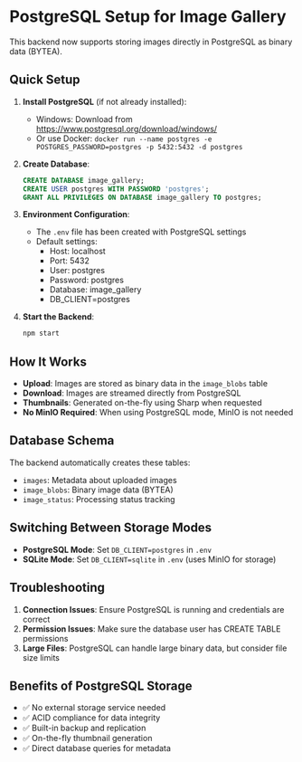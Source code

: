 # PostgreSQL Setup for Image Gallery

This backend now supports storing images directly in PostgreSQL as binary data (BYTEA).

## Quick Setup

1. **Install PostgreSQL** (if not already installed):
   - Windows: Download from https://www.postgresql.org/download/windows/
   - Or use Docker: `docker run --name postgres -e POSTGRES_PASSWORD=postgres -p 5432:5432 -d postgres`

2. **Create Database**:
   ```sql
   CREATE DATABASE image_gallery;
   CREATE USER postgres WITH PASSWORD 'postgres';
   GRANT ALL PRIVILEGES ON DATABASE image_gallery TO postgres;
   ```

3. **Environment Configuration**:
   - The `.env` file has been created with PostgreSQL settings
   - Default settings:
     - Host: localhost
     - Port: 5432
     - User: postgres
     - Password: postgres
     - Database: image_gallery
     - DB_CLIENT=postgres

4. **Start the Backend**:
   ```bash
   npm start
   ```

## How It Works

- **Upload**: Images are stored as binary data in the `image_blobs` table
- **Download**: Images are streamed directly from PostgreSQL
- **Thumbnails**: Generated on-the-fly using Sharp when requested
- **No MinIO Required**: When using PostgreSQL mode, MinIO is not needed

## Database Schema

The backend automatically creates these tables:
- `images`: Metadata about uploaded images
- `image_blobs`: Binary image data (BYTEA)
- `image_status`: Processing status tracking

## Switching Between Storage Modes

- **PostgreSQL Mode**: Set `DB_CLIENT=postgres` in `.env`
- **SQLite Mode**: Set `DB_CLIENT=sqlite` in `.env` (uses MinIO for storage)

## Troubleshooting

1. **Connection Issues**: Ensure PostgreSQL is running and credentials are correct
2. **Permission Issues**: Make sure the database user has CREATE TABLE permissions
3. **Large Files**: PostgreSQL can handle large binary data, but consider file size limits

## Benefits of PostgreSQL Storage

- ✅ No external storage service needed
- ✅ ACID compliance for data integrity
- ✅ Built-in backup and replication
- ✅ On-the-fly thumbnail generation
- ✅ Direct database queries for metadata
